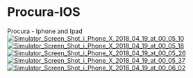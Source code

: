 # Procura-IOS
Procura - Iphone and Ipad </br>
<a href="https://ibb.co/jZT7b7"><img src="https://thumb.ibb.co/jZT7b7/Simulator_Screen_Shot_i_Phone_X_2018_04_19_at_00_05_10.png" alt="Simulator_Screen_Shot_i_Phone_X_2018_04_19_at_00_05_10" border="0"></a> <a href="https://ibb.co/mrrSb7"><img src="https://thumb.ibb.co/mrrSb7/Simulator_Screen_Shot_i_Phone_X_2018_04_19_at_00_05_18.png" alt="Simulator_Screen_Shot_i_Phone_X_2018_04_19_at_00_05_18" border="0"></a> <a href="https://ibb.co/c00aUS"><img src="https://thumb.ibb.co/c00aUS/Simulator_Screen_Shot_i_Phone_X_2018_04_19_at_00_05_26.png" alt="Simulator_Screen_Shot_i_Phone_X_2018_04_19_at_00_05_26" border="0"></a> <a href="https://ibb.co/cnxB3n"><img src="https://thumb.ibb.co/cnxB3n/Simulator_Screen_Shot_i_Phone_X_2018_04_19_at_00_05_37.png" alt="Simulator_Screen_Shot_i_Phone_X_2018_04_19_at_00_05_37" border="0"></a> <a href="https://ibb.co/g37YG7"><img src="https://thumb.ibb.co/g37YG7/Simulator_Screen_Shot_i_Phone_X_2018_04_19_at_00_06_02.png" alt="Simulator_Screen_Shot_i_Phone_X_2018_04_19_at_00_06_02" border="0"></a>
